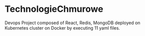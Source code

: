 # TechnologieChmurowe
Devops Project composed of React, Redis, MongoDB deployed on Kubernetes cluster on Docker by executing 11 yaml files.
